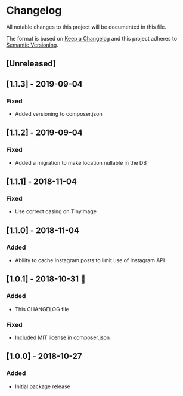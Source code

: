 # Changelog

All notable changes to this project will be documented in this file.

The format is based on [Keep a Changelog](http://keepachangelog.com/en/1.0.0/)
and this project adheres to [Semantic Versioning](http://semver.org/spec/v2.0.0.html).

## [Unreleased]

## [1.1.3] - 2019-09-04

### Fixed

- Added versioning to composer.json

## [1.1.2] - 2019-09-04

### Fixed

- Added a migration to make location nullable in the DB

## [1.1.1] - 2018-11-04

### Fixed

- Use correct casing on Tinyimage

## [1.1.0] - 2018-11-04

### Added

- Ability to cache Instagram posts to limit use of Instagram API

## [1.0.1] - 2018-10-31 👻

### Added

- This CHANGELOG file

### Fixed

- Included MIT license in composer.json

## [1.0.0] - 2018-10-27

### Added

- Initial package release
